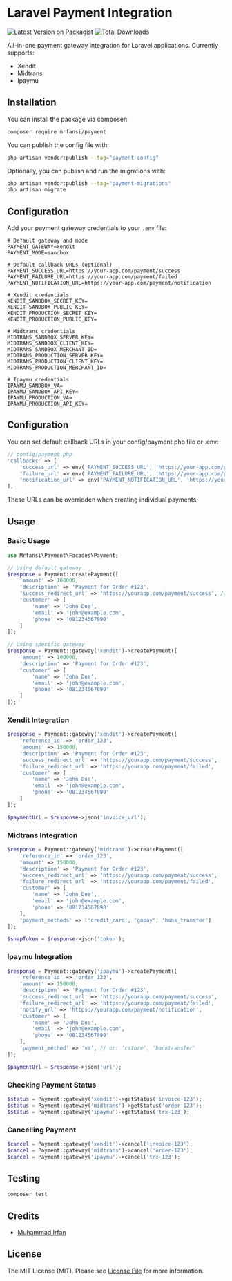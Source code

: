 # Laravel Payment Integration

[![Latest Version on Packagist](https://img.shields.io/packagist/v/mrfansi/payment.svg?style=flat-square)](https://packagist.org/packages/mrfansi/payment)
[![Total Downloads](https://img.shields.io/packagist/dt/mrfansi/payment.svg?style=flat-square)](https://packagist.org/packages/mrfansi/payment)

All-in-one payment gateway integration for Laravel applications. Currently supports:

- Xendit
- Midtrans
- Ipaymu

## Installation

You can install the package via composer:

```bash
composer require mrfansi/payment
```

You can publish the config file with:

```bash
php artisan vendor:publish --tag="payment-config"
```

Optionally, you can publish and run the migrations with:

```bash
php artisan vendor:publish --tag="payment-migrations"
php artisan migrate
```

## Configuration

Add your payment gateway credentials to your `.env` file:

```env
# Default gateway and mode
PAYMENT_GATEWAY=xendit
PAYMENT_MODE=sandbox

# Default callback URLs (optional)
PAYMENT_SUCCESS_URL=https://your-app.com/payment/success
PAYMENT_FAILURE_URL=https://your-app.com/payment/failed
PAYMENT_NOTIFICATION_URL=https://your-app.com/payment/notification

# Xendit credentials
XENDIT_SANDBOX_SECRET_KEY=
XENDIT_SANDBOX_PUBLIC_KEY=
XENDIT_PRODUCTION_SECRET_KEY=
XENDIT_PRODUCTION_PUBLIC_KEY=

# Midtrans credentials
MIDTRANS_SANDBOX_SERVER_KEY=
MIDTRANS_SANDBOX_CLIENT_KEY=
MIDTRANS_SANDBOX_MERCHANT_ID=
MIDTRANS_PRODUCTION_SERVER_KEY=
MIDTRANS_PRODUCTION_CLIENT_KEY=
MIDTRANS_PRODUCTION_MERCHANT_ID=

# Ipaymu credentials
IPAYMU_SANDBOX_VA=
IPAYMU_SANDBOX_API_KEY=
IPAYMU_PRODUCTION_VA=
IPAYMU_PRODUCTION_API_KEY=
```

## Configuration

You can set default callback URLs in your config/payment.php file or .env:

```php
// config/payment.php
'callbacks' => [
    'success_url' => env('PAYMENT_SUCCESS_URL', 'https://your-app.com/payment/success'),
    'failure_url' => env('PAYMENT_FAILURE_URL', 'https://your-app.com/payment/failed'),
    'notification_url' => env('PAYMENT_NOTIFICATION_URL', 'https://your-app.com/payment/notification'),
],
```

These URLs can be overridden when creating individual payments.

## Usage

### Basic Usage

```php
use Mrfansi\Payment\Facades\Payment;

// Using default gateway
$response = Payment::createPayment([
    'amount' => 100000,
    'description' => 'Payment for Order #123',
    'success_redirect_url' => 'https://yourapp.com/payment/success', // Override default callback
    'customer' => [
        'name' => 'John Doe',
        'email' => 'john@example.com',
        'phone' => '081234567890'
    ]
]);

// Using specific gateway
$response = Payment::gateway('xendit')->createPayment([
    'amount' => 100000,
    'description' => 'Payment for Order #123',
    'customer' => [
        'name' => 'John Doe',
        'email' => 'john@example.com',
        'phone' => '081234567890'
    ]
]);
```

### Xendit Integration

```php
$response = Payment::gateway('xendit')->createPayment([
    'reference_id' => 'order_123',
    'amount' => 150000,
    'description' => 'Payment for Order #123',
    'success_redirect_url' => 'https://yourapp.com/payment/success',
    'failure_redirect_url' => 'https://yourapp.com/payment/failed',
    'customer' => [
        'name' => 'John Doe',
        'email' => 'john@example.com',
        'phone' => '081234567890'
    ]
]);

$paymentUrl = $response->json('invoice_url');
```

### Midtrans Integration

```php
$response = Payment::gateway('midtrans')->createPayment([
    'reference_id' => 'order_123',
    'amount' => 150000,
    'description' => 'Payment for Order #123',
    'success_redirect_url' => 'https://yourapp.com/payment/success',
    'failure_redirect_url' => 'https://yourapp.com/payment/failed',
    'customer' => [
        'name' => 'John Doe',
        'email' => 'john@example.com',
        'phone' => '081234567890'
    ],
    'payment_methods' => ['credit_card', 'gopay', 'bank_transfer']
]);

$snapToken = $response->json('token');
```

### Ipaymu Integration

```php
$response = Payment::gateway('ipaymu')->createPayment([
    'reference_id' => 'order_123',
    'amount' => 150000,
    'description' => 'Payment for Order #123',
    'success_redirect_url' => 'https://yourapp.com/payment/success',
    'failure_redirect_url' => 'https://yourapp.com/payment/failed',
    'notify_url' => 'https://yourapp.com/payment/notification',
    'customer' => [
        'name' => 'John Doe',
        'email' => 'john@example.com',
        'phone' => '081234567890'
    ],
    'payment_method' => 'va', // or: 'cstore', 'banktransfer'
]);

$paymentUrl = $response->json('url');
```

### Checking Payment Status

```php
$status = Payment::gateway('xendit')->getStatus('invoice-123');
$status = Payment::gateway('midtrans')->getStatus('order-123');
$status = Payment::gateway('ipaymu')->getStatus('trx-123');
```

### Cancelling Payment

```php
$cancel = Payment::gateway('xendit')->cancel('invoice-123');
$cancel = Payment::gateway('midtrans')->cancel('order-123');
$cancel = Payment::gateway('ipaymu')->cancel('trx-123');
```

## Testing

```bash
composer test
```

## Credits

- [Muhammad Irfan](https://github.com/mrfansi)

## License

The MIT License (MIT). Please see [License File](LICENSE.md) for more information.
